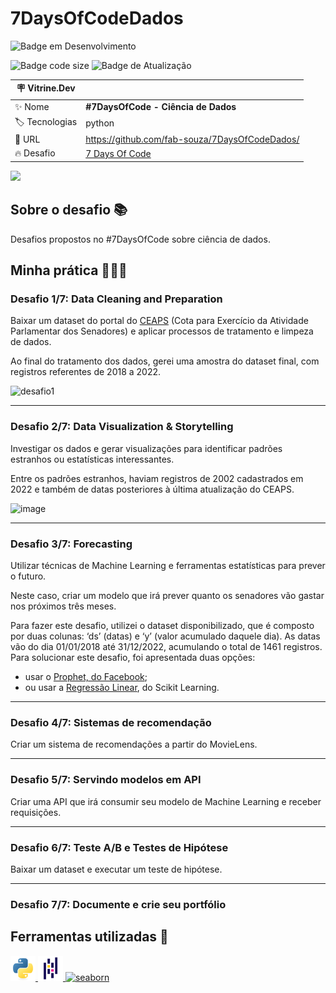 # 7DaysOfCodeDados

![Badge em Desenvolvimento](http://img.shields.io/static/v1?label=STATUS&message=EM%20DESENVOLVIMENTO&color=GREEN&style=for-the-badge)

![Badge code size](https://img.shields.io/github/languages/code-size/fab-souza/7DaysOfCodeDados)
![Badge de Atualização](https://img.shields.io/github/last-commit/fab-souza/7DaysOfCodeDados)

| :placard: Vitrine.Dev |    |
| -------------  | --- |
| :sparkles: Nome        | **#7DaysOfCode - Ciência de Dados**
| :label: Tecnologias | python
| :rocket: URL         | https://github.com/fab-souza/7DaysOfCodeDados/
| :fire: Desafio     | [7 Days Of Code](https://7daysofcode.io/matricula/data-science)


![](https://user-images.githubusercontent.com/67301805/196429854-c14b2ec3-d886-4e35-a5af-3c180ad2c073.jpg#vitrinedev)

## Sobre o desafio 📚
Desafios propostos no #7DaysOfCode sobre ciência de dados.

## Minha prática 👩🏻‍💻

### Desafio 1/7: Data Cleaning and Preparation

Baixar um dataset do portal do [CEAPS](https://www12.senado.leg.br/transparencia/dados-abertos-transparencia/dados-abertos-ceaps?utm_source=ActiveCampaign&utm_medium=email&utm_content=%237DaysOfCode+-+Ci%C3%AAncia+de+Dados+1%2F7%3A+Data+Cleaning+and+Preparation&utm_campaign=%5BAlura+%237Days+Of+Code%5D%28Java%29+Dia+1%2F7%3A+Consumir+uma+API+de+filmes) (Cota para Exercício da Atividade Parlamentar dos Senadores) e aplicar processos de tratamento e limpeza de dados.

Ao final do tratamento dos dados, gerei uma amostra do dataset final, com registros referentes de 2018 a 2022.

![desafio1](https://user-images.githubusercontent.com/67301805/196568820-104b4574-699b-4d09-a4c3-efc1a205ccdf.jpg)

---

### Desafio 2/7: Data Visualization & Storytelling
Investigar os dados e gerar visualizações para identificar padrões estranhos ou estatísticas interessantes.

Entre os padrões estranhos, haviam registros de 2002 cadastrados em 2022 e também de datas posteriores à última atualização do CEAPS.

![image](https://user-images.githubusercontent.com/67301805/211164338-665df1e1-1518-41c9-9c58-5d08f198b6c2.png)



---

### Desafio 3/7: Forecasting

Utilizar técnicas de Machine Learning e ferramentas estatísticas para prever o futuro.

Neste caso, criar um modelo que irá prever quanto os senadores vão gastar nos próximos três meses.

Para fazer este desafio, utilizei o dataset disponibilizado, que é composto por duas colunas: ‘ds’ (datas) e ‘y’ (valor acumulado daquele dia). As datas vão do dia 01/01/2018 até 31/12/2022, acumulando o total de 1461 registros. Para solucionar este desafio, foi apresentada duas opções:
- usar o [Prophet, do Facebook](https://facebook.github.io/prophet/docs/quick_start.html#python-api);
- ou usar a [Regressão Linear](https://matheusfacure.github.io/2017/07/19/MQO-sklearn/?utm_source=ActiveCampaign&utm_medium=email&utm_content=%237DaysOfCode+-+Ci%C3%AAncia+de+Dados+3%2F7%3A+Forecasting&utm_campaign=%5BAlura+%237Days+Of+Code%5D%28Java%29+Dia+3%2F7%3A+Modelando+um+dom%C3%ADnio), do Scikit Learning.




---

### Desafio 4/7: Sistemas de recomendação

Criar um sistema de recomendações a partir do MovieLens.





---

### Desafio 5/7: Servindo modelos em API

Criar uma API que irá consumir seu modelo de Machine Learning e receber requisições.




---

### Desafio 6/7: Teste A/B e Testes de Hipótese

Baixar um dataset e executar um teste de hipótese.



---

### Desafio 7/7: Documente e crie seu portfólio





## Ferramentas utilizadas 🧰
<p> <a href="https://www.python.org" target="_blank" rel="noreferrer"> <img src="https://raw.githubusercontent.com/devicons/devicon/master/icons/python/python-original.svg" alt="python" width="40" height="40"/> </a> 
    <a href="https://pandas.pydata.org/" target="_blank" rel="noreferrer"> <img src="https://raw.githubusercontent.com/devicons/devicon/2ae2a900d2f041da66e950e4d48052658d850630/icons/pandas/pandas-original.svg" alt="pandas" width="40" height="40"/> </a>
    <a href="https://seaborn.pydata.org/" target="_blank" rel="noreferrer"> <img src="https://seaborn.pydata.org/_images/logo-mark-lightbg.svg" alt="seaborn" width="40" height="40"/> </a>
    </p>
